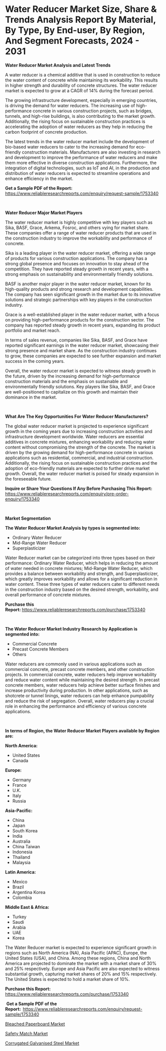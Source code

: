 <p><h1>Water Reducer Market Size, Share & Trends Analysis Report By Material, By Type, By End-user, By Region, And Segment Forecasts, 2024 - 2031</h1></p><p><strong>Water Reducer Market Analysis and Latest Trends</strong></p>
<p><p>A water reducer is a chemical additive that is used in construction to reduce the water content of concrete while maintaining its workability. This results in higher strength and durability of concrete structures. The water reducer market is expected to grow at a CAGR of 14% during the forecast period. </p><p>The growing infrastructure development, especially in emerging countries, is driving the demand for water reducers. The increasing use of high-performance concrete in various construction projects, such as bridges, tunnels, and high-rise buildings, is also contributing to the market growth. Additionally, the rising focus on sustainable construction practices is accelerating the adoption of water reducers as they help in reducing the carbon footprint of concrete production.</p><p>The latest trends in the water reducer market include the development of bio-based water reducers to cater to the increasing demand for eco-friendly construction materials. Manufacturers are also investing in research and development to improve the performance of water reducers and make them more effective in diverse construction applications. Furthermore, the integration of digital technologies, such as IoT and AI, in the production and distribution of water reducers is expected to streamline operations and enhance efficiency in the market.</p></p>
<p><strong>Get a Sample PDF of the Report:&nbsp;</strong> <a href="https://www.reliableresearchreports.com/enquiry/request-sample/1753340">https://www.reliableresearchreports.com/enquiry/request-sample/1753340</a></p>
<p>&nbsp;</p>
<p><strong>Water Reducer Major Market Players</strong></p>
<p><p>The water reducer market is highly competitive with key players such as Sika, BASF, Grace, Arkema, Fosroc, and others vying for market share. These companies offer a range of water reducer products that are used in the construction industry to improve the workability and performance of concrete.</p><p>Sika is a leading player in the water reducer market, offering a wide range of products for various construction applications. The company has a strong global presence and focuses on innovation to stay ahead of the competition. They have reported steady growth in recent years, with a strong emphasis on sustainability and environmentally friendly solutions.</p><p>BASF is another major player in the water reducer market, known for its high-quality products and strong research and development capabilities. The company has seen significant growth in the market due to its innovative solutions and strategic partnerships with key players in the construction industry.</p><p>Grace is a well-established player in the water reducer market, with a focus on providing high-performance products for the construction sector. The company has reported steady growth in recent years, expanding its product portfolio and market reach.</p><p>In terms of sales revenue, companies like Sika, BASF, and Grace have reported significant earnings in the water reducer market, showcasing their strong presence and market share. As the construction industry continues to grow, these companies are expected to see further expansion and market success in the coming years.</p><p>Overall, the water reducer market is expected to witness steady growth in the future, driven by the increasing demand for high-performance construction materials and the emphasis on sustainable and environmentally friendly solutions. Key players like Sika, BASF, and Grace are well-positioned to capitalize on this growth and maintain their dominance in the market.</p></p>
<p>&nbsp;</p>
<p><strong>What Are The Key Opportunities For Water Reducer Manufacturers?</strong></p>
<p><p>The global water reducer market is projected to experience significant growth in the coming years due to increasing construction activities and infrastructure development worldwide. Water reducers are essential additives in concrete mixtures, enhancing workability and reducing water content without compromising the strength of the concrete. The market is driven by the growing demand for high-performance concrete in various applications such as residential, commercial, and industrial construction. Additionally, the rising focus on sustainable construction practices and the adoption of eco-friendly materials are expected to further drive market growth. Overall, the water reducer market is poised for steady expansion in the foreseeable future.</p></p>
<p><strong>Inquire or Share Your Questions If Any Before Purchasing This Report:</strong> <a href="https://www.reliableresearchreports.com/enquiry/pre-order-enquiry/1753340">https://www.reliableresearchreports.com/enquiry/pre-order-enquiry/1753340</a></p>
<p>&nbsp;</p>
<p><strong>Market Segmentation</strong></p>
<p><strong>The Water Reducer Market Analysis by types is segmented into:</strong></p>
<p><ul><li>Ordinary Water Reducer</li><li>Mid-Range Water Reducer</li><li>Superplasticizer</li></ul></p>
<p><p>Water Reducer market can be categorized into three types based on their performance: Ordinary Water Reducer, which helps in reducing the amount of water needed in concrete mixtures; Mid-Range Water Reducer, which provides a balance between workability and strength, and Superplasticizer, which greatly improves workability and allows for a significant reduction in water content. These three types of water reducers cater to different needs in the construction industry based on the desired strength, workability, and overall performance of concrete mixtures.</p></p>
<p><strong>Purchase this Report:&nbsp;</strong><a href="https://www.reliableresearchreports.com/purchase/1753340">https://www.reliableresearchreports.com/purchase/1753340</a></p>
<p>&nbsp;</p>
<p><strong>The Water Reducer Market Industry Research by Application is segmented into:</strong></p>
<p><ul><li>Commercial Concrete</li><li>Precast Concrete Members</li><li>Others</li></ul></p>
<p><p>Water reducers are commonly used in various applications such as commercial concrete, precast concrete members, and other construction projects. In commercial concrete, water reducers help improve workability and reduce water content while maintaining the desired strength. In precast concrete members, water reducers help achieve better surface finishes and increase productivity during production. In other applications, such as shotcrete or tunnel linings, water reducers can help enhance pumpability and reduce the risk of segregation. Overall, water reducers play a crucial role in enhancing the performance and efficiency of various concrete applications.</p></p>
<p>&nbsp;</p>
<p><strong>In terms of Region, the Water Reducer Market Players available by Region are:</strong></p>
<p>
    <p> <strong> North America: </strong>
        <ul>
            <li>United States</li>
            <li>Canada</li>
        </ul>
        </p> 
    <p> <strong> Europe: </strong>
        <ul>
            <li>Germany</li>
            <li>France</li>
            <li>U.K.</li>
            <li>Italy</li>
            <li>Russia</li>
        </ul>
        </p> 
    <p> <strong> Asia-Pacific: </strong>
        <ul>
            <li>China</li>
            <li>Japan</li>
            <li>South Korea</li>
            <li>India</li>
            <li>Australia</li>
            <li>China Taiwan</li>
            <li>Indonesia</li>
            <li>Thailand</li>
            <li>Malaysia</li>
        </ul>
        </p> 
    <p> <strong> Latin America: </strong>
        <ul>
            <li>Mexico</li>
            <li>Brazil</li>
            <li>Argentina Korea</li>
            <li>Colombia</li>
        </ul>
        </p> 
    <p> <strong> Middle East & Africa: </strong>
        <ul>
            <li>Turkey</li>
            <li>Saudi</li>
            <li>Arabia</li>
            <li>UAE</li>
            <li>Korea</li>
        </ul>
    </p>
    </p>
<p><p>The Water Reducer market is expected to experience significant growth in regions such as North America (NA), Asia Pacific (APAC), Europe, the United States (USA), and China. Among these regions, China and North America are projected to dominate the market with a market share of 30% and 25% respectively. Europe and Asia Pacific are also expected to witness substantial growth, capturing market shares of 20% and 15% respectively. The United States is expected to hold a market share of 10%.</p></p>
<p><strong>Purchase this Report: </strong><a href="https://www.reliableresearchreports.com/purchase/1753340">https://www.reliableresearchreports.com/purchase/1753340</a></p>
<p>&nbsp;<strong>Get a Sample PDF of the Report:&nbsp;&nbsp;</strong><a href="https://www.reliableresearchreports.com/enquiry/request-sample/1753340">https://www.reliableresearchreports.com/enquiry/request-sample/1753340</a></p>
<p><strong></strong></p>
<p><p><a href="https://view.publitas.com/reportprime-1/bleached-paperboard-market-size-and-growth-market-segmentation-regional-and-country-breakdowns-and-market-trends-for-period-from-2023-2030/">Bleached Paperboard Market</a></p><p><a href="https://view.publitas.com/reportprime-1/safety-match-market-analysis-examines-its-scope-on-growth-opportunities-and-forecasted-trends-spanning-from-2023-to-2030/">Safety Match Market</a></p><p><a href="https://view.publitas.com/reportprime-1/corrugated-galvanised-steel-market-provides-detailed-segmentation-of-this-market-based-on-type-application-and-region-and-forecast-for-the-period-from-2023-2030/">Corrugated Galvanised Steel Market</a></p></p>